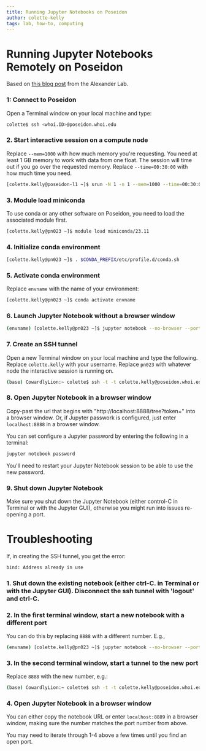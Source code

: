 ```yaml
---
title: Running Jupyter Notebooks on Poseidon
author: colette-kelly
tags: lab, how-to, computing
---
```

# Running Jupyter Notebooks Remotely on Poseidon
Based on [this blog post](https://alexanderlabwhoi.github.io/post/2019-03-08_jpn_slurm/) from the Alexander Lab.

### 1: Connect to Poseidon
Open a Terminal window on your local machine and type:
```bash
colette$ ssh <whoi.ID>@poseidon.whoi.edu
```

### 2. Start interactive session on a compute node
Replace `--mem=1000` with how much memory you're requesting. You need at least 1 GB memory to work with data from one float. The session will time out if you go over the requested memory. Replace `--time=00:30:00` with how much time you need.
```bash
[colette.kelly@poseidon-l1 ~]$ srun -N 1 -n 1 --mem=1000 --time=00:30:00 --pty bash
```

### 3. Module load miniconda
To use conda or any other software on Poseidon, you need to load the associated module first. 
```bash
[colette.kelly@pn023 ~]$ module load miniconda/23.11
```

### 4. Initialize conda environment
```bash
[colette.kelly@pn023 ~]$ . $CONDA_PREFIX/etc/profile.d/conda.sh
```

### 5. Activate conda environment
Replace `envname` with the name of your environment:
```bash
[colette.kelly@pn023 ~]$ conda activate envname
```

### 6. Launch Jupyter Notebook without a browser window
```bash
(envname) [colette.kelly@pn023 ~]$ jupyter notebook --no-browser --port=8888
```

### 7. Create an SSH tunnel
Open a new Terminal window on your local machine and type the following. Replace `colette.kelly` with your username. Replace `pn023` with whatever node the interactive session is running on.
```bash
(base) CowardlyLion:~ colette$ ssh -t -t colette.kelly@poseidon.whoi.edu -L 8888:localhost:8888 ssh pn023 -L 8888:localhost:8888
```

### 8. Open Jupyter Notebook in a browser window
Copy-past the url that begins with "http://localhost:8888/tree?token=" into a browser window. Or,
if Jupyter passwork is configured, just enter `localhost:8888` in a browser window.

You can set configure a Jupyter password by entering the following in a terminal:
```bash
jupyter notebook password
```

You'll need to restart your Jupyter Notebook session to be able to use the new password.

### 9. Shut down Jupyter Notebook
Make sure you shut down the Jupyter Notebook (either control-C in Terminal or with the Jupyter GUI), otherwise you might run into issues re-opening a port.

# Troubleshooting

If, in creating the SSH tunnel, you get the error:
```bash
bind: Address already in use
```
### 1. Shut down the existing notebook (either ctrl-C. in Terminal or with the Jupyter GUI). Disconnect the ssh tunnel with 'logout' and ctrl-C.

### 2. In the first terminal window, start a new notebook with a different port
You can do this by replacing `8888` with a different number. E.g., 
```bash
(envname) [colette.kelly@pn023 ~]$ jupyter notebook --no-browser --port=8889
```

### 3. In the second terminal window, start a tunnel to the new port
Replace `8888` with the new number, e.g.:
```bash
(base) CowardlyLion:~ colette$ ssh -t -t colette.kelly@poseidon.whoi.edu -L 8889:localhost:8889 ssh pn023 -L 8889:localhost:8889
```

### 4. Open Jupyter Notebook in a browser window
You can either copy the notebook URL or enter `localhost:8889` in a browser window, making sure the number matches the port number from above.

You may need to iterate through 1-4 above a few times until you find an open port.
